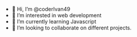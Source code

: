- 👋 Hi, I’m @coderIvan49
- 👀 I’m interested in web development 
- 🌱 I’m currently learning Javascript
- 💞️ I’m looking to collaborate on different projects.

<!---
coderIvan49/coderIvan49 is a ✨ special ✨ repository because its `README.md` (this file) appears on your GitHub profile.
You can click the Preview link to take a look at your changes.
--->

